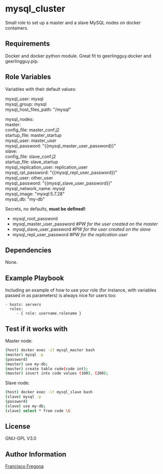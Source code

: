 mysql_cluster
=============

Small role to set up a master and a slave MySQL nodes on docker containers.

Requirements
------------

Docker and docker python module. Great fit to geerlingguy.docker and geerlingguy.pip.

Role Variables
--------------

Variables with their default values:

mysql_user: mysql  
mysql_group: mysql  
mysql_host_files_path: "/mysql"  
  
mysql_nodes:  
  master:  
    config_file: master_conf.j2  
    startup_file: master_startup  
    mysql_user: master_user  
    mysql_password: "{{mysql_master_user_password}}"  
  slave:  
    config_file: slave_conf.j2  
    startup_file: slave_startup  
    mysql_replication_user: replication_user  
    mysql_rpl_password: "{{mysql_repl_user_password}}"  
    mysql_user: other_user  
    mysql_password: "{{mysql_slave_user_password}}"  
mysql_network_name: mysql  
mysql_image: "mysql:5.7.28"  
mysql_db: "my-db"  

Secrets, no defaults, **must be defined!**:

* mysql_root_password
* mysql_master_user_password	_#PW for the user created on the master_
* mysql_slave_user_password		_#PW for the user created on the slave_
* mysql_repl_user_password		_#PW for the replication user_

Dependencies
------------

None.

Example Playbook
----------------

Including an example of how to use your role (for instance, with variables passed in as parameters) is always nice for users too:

    - hosts: servers
      roles:
         - { role: username.rolename }

Test if it works with
---------------------

Master node:
```bash
(host) docker exec -it mysql_master bash
(master) mysql -p
(password)
(master) use my-db;
(master) create table code(code int);
(master) insert into code values (100), (200);
```

Slave node:
```bash
(host) docker exec -it mysql_slave bash
(slave) mysql -p
(password)
(slave) use my-db;
(slave) select * from code \G
```

License
-------

GNU-GPL V3.0

Author Information
------------------

[Francisco Fregona](franciscofregona@gmail.com)
